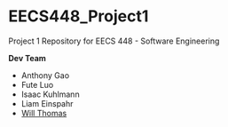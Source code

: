 # EECS448_Project1
Project 1 Repository for EECS 448 - Software Engineering

**Dev Team**
- Anthony Gao
- Fute Luo
- Isaac Kuhlmann
- Liam Einspahr
- [Will Thomas](https://github.com/Durbatuluk1701)
